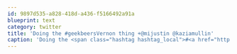 ```yaml
---
id: 9897d535-a828-418d-a436-f5166492a91a
blueprint: text
category: twitter
title: 'Doing the #geekbeersVernon thing +@mijustin @kaziamullin'
caption: 'Doing the <span class="hashtag hashtag_local">#<a href="http://tweettemp.darylchymko.ca/?tag=geekbeersvernon">geekbeersVernon</a> thing +<span class="username username_linked">@<a href="https://twitter.com/mijustin" title="Justin Jackson">mijustin</a></span> @kaziamullin'
---
```

